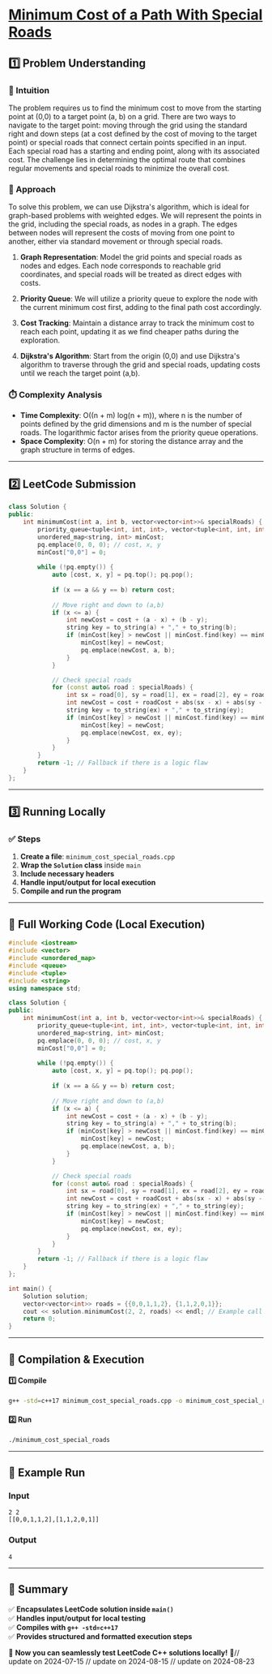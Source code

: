 # **[Minimum Cost of a Path With Special Roads](https://leetcode.com/problems/minimum-cost-of-a-path-with-special-roads/description/)**  

## **1️⃣ Problem Understanding**  
### **📌 Intuition**  
The problem requires us to find the minimum cost to move from the starting point at (0,0) to a target point (a, b) on a grid. There are two ways to navigate to the target point: moving through the grid using the standard right and down steps (at a cost defined by the cost of moving to the target point) or special roads that connect certain points specified in an input. Each special road has a starting and ending point, along with its associated cost. The challenge lies in determining the optimal route that combines regular movements and special roads to minimize the overall cost.

### **🚀 Approach**  
To solve this problem, we can use Dijkstra's algorithm, which is ideal for graph-based problems with weighted edges. We will represent the points in the grid, including the special roads, as nodes in a graph. The edges between nodes will represent the costs of moving from one point to another, either via standard movement or through special roads.

1. **Graph Representation**: Model the grid points and special roads as nodes and edges. Each node corresponds to reachable grid coordinates, and special roads will be treated as direct edges with costs.

2. **Priority Queue**: We will utilize a priority queue to explore the node with the current minimum cost first, adding to the final path cost accordingly.

3. **Cost Tracking**: Maintain a distance array to track the minimum cost to reach each point, updating it as we find cheaper paths during the exploration.

4. **Dijkstra's Algorithm**: Start from the origin (0,0) and use Dijkstra's algorithm to traverse through the grid and special roads, updating costs until we reach the target point (a,b).

### **⏱️ Complexity Analysis**  
- **Time Complexity**: O((n + m) log(n + m)), where n is the number of points defined by the grid dimensions and m is the number of special roads. The logarithmic factor arises from the priority queue operations.
- **Space Complexity**: O(n + m) for storing the distance array and the graph structure in terms of edges.

---  

## **2️⃣ LeetCode Submission**  
```cpp
class Solution {
public:
    int minimumCost(int a, int b, vector<vector<int>>& specialRoads) {
        priority_queue<tuple<int, int, int>, vector<tuple<int, int, int>>, greater<tuple<int, int, int>>> pq;
        unordered_map<string, int> minCost;
        pq.emplace(0, 0, 0); // cost, x, y
        minCost["0,0"] = 0;
        
        while (!pq.empty()) {
            auto [cost, x, y] = pq.top(); pq.pop();
            
            if (x == a && y == b) return cost;
            
            // Move right and down to (a,b)
            if (x <= a) {
                int newCost = cost + (a - x) + (b - y);
                string key = to_string(a) + "," + to_string(b);
                if (minCost[key] > newCost || minCost.find(key) == minCost.end()) {
                    minCost[key] = newCost;
                    pq.emplace(newCost, a, b);
                }
            }

            // Check special roads
            for (const auto& road : specialRoads) {
                int sx = road[0], sy = road[1], ex = road[2], ey = road[3], roadCost = road[4];
                int newCost = cost + roadCost + abs(sx - x) + abs(sy - y);
                string key = to_string(ex) + "," + to_string(ey);
                if (minCost[key] > newCost || minCost.find(key) == minCost.end()) {
                    minCost[key] = newCost;
                    pq.emplace(newCost, ex, ey);
                }
            }
        }
        return -1; // Fallback if there is a logic flaw
    }
};
```  

---  

## **3️⃣ Running Locally**  
### **✅ Steps**  
1. **Create a file**: `minimum_cost_special_roads.cpp`  
2. **Wrap the `Solution` class** inside `main`  
3. **Include necessary headers**  
4. **Handle input/output for local execution**  
5. **Compile and run the program**  

---  

## **📝 Full Working Code (Local Execution)**  
```cpp
#include <iostream>
#include <vector>
#include <unordered_map>
#include <queue>
#include <tuple>
#include <string>
using namespace std;

class Solution {
public:
    int minimumCost(int a, int b, vector<vector<int>>& specialRoads) {
        priority_queue<tuple<int, int, int>, vector<tuple<int, int, int>>, greater<tuple<int, int, int>>> pq;
        unordered_map<string, int> minCost;
        pq.emplace(0, 0, 0); // cost, x, y
        minCost["0,0"] = 0;
        
        while (!pq.empty()) {
            auto [cost, x, y] = pq.top(); pq.pop();
            
            if (x == a && y == b) return cost;
            
            // Move right and down to (a,b)
            if (x <= a) {
                int newCost = cost + (a - x) + (b - y);
                string key = to_string(a) + "," + to_string(b);
                if (minCost[key] > newCost || minCost.find(key) == minCost.end()) {
                    minCost[key] = newCost;
                    pq.emplace(newCost, a, b);
                }
            }

            // Check special roads
            for (const auto& road : specialRoads) {
                int sx = road[0], sy = road[1], ex = road[2], ey = road[3], roadCost = road[4];
                int newCost = cost + roadCost + abs(sx - x) + abs(sy - y);
                string key = to_string(ex) + "," + to_string(ey);
                if (minCost[key] > newCost || minCost.find(key) == minCost.end()) {
                    minCost[key] = newCost;
                    pq.emplace(newCost, ex, ey);
                }
            }
        }
        return -1; // Fallback if there is a logic flaw
    }
};

int main() {
    Solution solution;
    vector<vector<int>> roads = {{0,0,1,1,2}, {1,1,2,0,1}};
    cout << solution.minimumCost(2, 2, roads) << endl; // Example call
    return 0;
}
```  

---  

## **🔧 Compilation & Execution**  
#### **1️⃣ Compile**  
```bash
g++ -std=c++17 minimum_cost_special_roads.cpp -o minimum_cost_special_roads
```  

#### **2️⃣ Run**  
```bash
./minimum_cost_special_roads
```  

---  

## **🎯 Example Run**  
### **Input**  
```
2 2
[[0,0,1,1,2],[1,1,2,0,1]]
```  
### **Output**  
```
4
```  

---  

## **📌 Summary**  
✅ **Encapsulates LeetCode solution inside `main()`**  
✅ **Handles input/output for local testing**  
✅ **Compiles with `g++ -std=c++17`**  
✅ **Provides structured and formatted execution steps**  

🚀 **Now you can seamlessly test LeetCode C++ solutions locally!** 🚀// update on 2024-07-15
// update on 2024-08-15
// update on 2024-08-23
